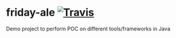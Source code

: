 # friday-ale [![![Travis](https://img.shields.io/travis/rust-lang/rust.svg?style=plastic)](https://travis-ci.org/sankhaonline/friday-ale.svg?branch=master)](https://travis-ci.org/sankhaonline/friday-ale)
Demo project to perform POC on different tools/frameworks in Java

